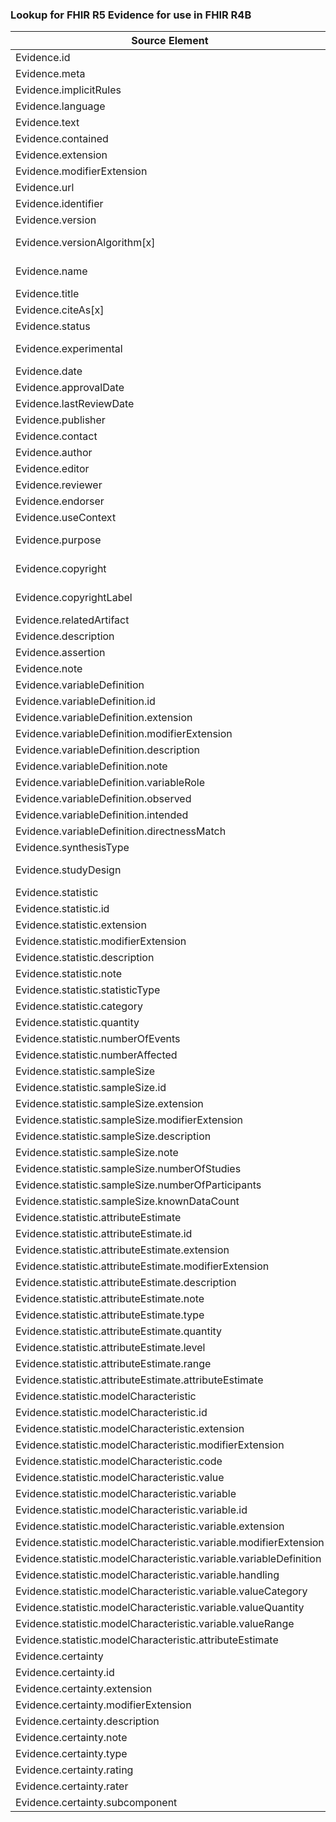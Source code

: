 ### Lookup for FHIR R5 Evidence for use in FHIR R4B

| Source Element | Usage | Target |
| -------------- | ----- | ------ |
| Evidence.id | UseElementRenamed | Evidence.id |
| Evidence.meta | UseElementRenamed | Evidence.meta |
| Evidence.implicitRules | UseElementRenamed | Evidence.implicitRules |
| Evidence.language | UseElementRenamed | Evidence.language |
| Evidence.text | UseElementRenamed | Evidence.text |
| Evidence.contained | UseElementRenamed | Evidence.contained |
| Evidence.extension | UseElementRenamed | Evidence.extension |
| Evidence.modifierExtension | UseElementRenamed | Evidence.modifierExtension |
| Evidence.url | UseElementRenamed | Evidence.url |
| Evidence.identifier | UseElementRenamed | Evidence.identifier |
| Evidence.version | UseElementRenamed | Evidence.version |
| Evidence.versionAlgorithm[x] | UseExtension | http://hl7.org/fhir/5.0/StructureDefinition/extension-Evidence.versionAlgorithm |
| Evidence.name | UseExtension | http://hl7.org/fhir/5.0/StructureDefinition/extension-Evidence.name |
| Evidence.title | UseElementRenamed | Evidence.title |
| Evidence.citeAs[x] | UseElementRenamed | Evidence.citeAs[x] |
| Evidence.status | UseElementRenamed | Evidence.status |
| Evidence.experimental | UseExtension | http://hl7.org/fhir/5.0/StructureDefinition/extension-Evidence.experimental |
| Evidence.date | UseElementRenamed | Evidence.date |
| Evidence.approvalDate | UseElementRenamed | Evidence.approvalDate |
| Evidence.lastReviewDate | UseElementRenamed | Evidence.lastReviewDate |
| Evidence.publisher | UseElementRenamed | Evidence.publisher |
| Evidence.contact | UseElementRenamed | Evidence.contact |
| Evidence.author | UseElementRenamed | Evidence.author |
| Evidence.editor | UseElementRenamed | Evidence.editor |
| Evidence.reviewer | UseElementRenamed | Evidence.reviewer |
| Evidence.endorser | UseElementRenamed | Evidence.endorser |
| Evidence.useContext | UseElementRenamed | Evidence.useContext |
| Evidence.purpose | UseExtension | http://hl7.org/fhir/5.0/StructureDefinition/extension-Evidence.purpose |
| Evidence.copyright | UseExtension | http://hl7.org/fhir/5.0/StructureDefinition/extension-Evidence.copyright |
| Evidence.copyrightLabel | UseExtension | http://hl7.org/fhir/5.0/StructureDefinition/extension-Evidence.copyrightLabel |
| Evidence.relatedArtifact | UseElementRenamed | Evidence.relatedArtifact |
| Evidence.description | UseElementRenamed | Evidence.description |
| Evidence.assertion | UseElementRenamed | Evidence.assertion |
| Evidence.note | UseElementRenamed | Evidence.note |
| Evidence.variableDefinition | UseElementRenamed | Evidence.variableDefinition |
| Evidence.variableDefinition.id | UseElementRenamed | Evidence.variableDefinition.id |
| Evidence.variableDefinition.extension | UseElementRenamed | Evidence.variableDefinition.extension |
| Evidence.variableDefinition.modifierExtension | UseElementRenamed | Evidence.variableDefinition.modifierExtension |
| Evidence.variableDefinition.description | UseElementRenamed | Evidence.variableDefinition.description |
| Evidence.variableDefinition.note | UseElementRenamed | Evidence.variableDefinition.note |
| Evidence.variableDefinition.variableRole | UseElementRenamed | Evidence.variableDefinition.variableRole |
| Evidence.variableDefinition.observed | UseElementRenamed | Evidence.variableDefinition.observed |
| Evidence.variableDefinition.intended | UseElementRenamed | Evidence.variableDefinition.intended |
| Evidence.variableDefinition.directnessMatch | UseElementRenamed | Evidence.variableDefinition.directnessMatch |
| Evidence.synthesisType | UseElementRenamed | Evidence.synthesisType |
| Evidence.studyDesign | UseExtension | http://hl7.org/fhir/5.0/StructureDefinition/extension-Evidence.studyDesign |
| Evidence.statistic | UseElementRenamed | Evidence.statistic |
| Evidence.statistic.id | UseElementRenamed | Evidence.statistic.id |
| Evidence.statistic.extension | UseElementRenamed | Evidence.statistic.extension |
| Evidence.statistic.modifierExtension | UseElementRenamed | Evidence.statistic.modifierExtension |
| Evidence.statistic.description | UseElementRenamed | Evidence.statistic.description |
| Evidence.statistic.note | UseElementRenamed | Evidence.statistic.note |
| Evidence.statistic.statisticType | UseElementRenamed | Evidence.statistic.statisticType |
| Evidence.statistic.category | UseElementRenamed | Evidence.statistic.category |
| Evidence.statistic.quantity | UseElementRenamed | Evidence.statistic.quantity |
| Evidence.statistic.numberOfEvents | UseElementRenamed | Evidence.statistic.numberOfEvents |
| Evidence.statistic.numberAffected | UseElementRenamed | Evidence.statistic.numberAffected |
| Evidence.statistic.sampleSize | UseElementRenamed | Evidence.statistic.sampleSize |
| Evidence.statistic.sampleSize.id | UseElementRenamed | Evidence.statistic.sampleSize.id |
| Evidence.statistic.sampleSize.extension | UseElementRenamed | Evidence.statistic.sampleSize.extension |
| Evidence.statistic.sampleSize.modifierExtension | UseElementRenamed | Evidence.statistic.sampleSize.modifierExtension |
| Evidence.statistic.sampleSize.description | UseElementRenamed | Evidence.statistic.sampleSize.description |
| Evidence.statistic.sampleSize.note | UseElementRenamed | Evidence.statistic.sampleSize.note |
| Evidence.statistic.sampleSize.numberOfStudies | UseElementRenamed | Evidence.statistic.sampleSize.numberOfStudies |
| Evidence.statistic.sampleSize.numberOfParticipants | UseElementRenamed | Evidence.statistic.sampleSize.numberOfParticipants |
| Evidence.statistic.sampleSize.knownDataCount | UseElementRenamed | Evidence.statistic.sampleSize.knownDataCount |
| Evidence.statistic.attributeEstimate | UseElementRenamed | Evidence.statistic.attributeEstimate |
| Evidence.statistic.attributeEstimate.id | UseElementRenamed | Evidence.statistic.attributeEstimate.id |
| Evidence.statistic.attributeEstimate.extension | UseElementRenamed | Evidence.statistic.attributeEstimate.extension |
| Evidence.statistic.attributeEstimate.modifierExtension | UseElementRenamed | Evidence.statistic.attributeEstimate.modifierExtension |
| Evidence.statistic.attributeEstimate.description | UseElementRenamed | Evidence.statistic.attributeEstimate.description |
| Evidence.statistic.attributeEstimate.note | UseElementRenamed | Evidence.statistic.attributeEstimate.note |
| Evidence.statistic.attributeEstimate.type | UseElementRenamed | Evidence.statistic.attributeEstimate.type |
| Evidence.statistic.attributeEstimate.quantity | UseElementRenamed | Evidence.statistic.attributeEstimate.quantity |
| Evidence.statistic.attributeEstimate.level | UseElementRenamed | Evidence.statistic.attributeEstimate.level |
| Evidence.statistic.attributeEstimate.range | UseElementRenamed | Evidence.statistic.attributeEstimate.range |
| Evidence.statistic.attributeEstimate.attributeEstimate | UseElementRenamed | Evidence.statistic.attributeEstimate.attributeEstimate |
| Evidence.statistic.modelCharacteristic | UseElementRenamed | Evidence.statistic.modelCharacteristic |
| Evidence.statistic.modelCharacteristic.id | UseElementRenamed | Evidence.statistic.modelCharacteristic.id |
| Evidence.statistic.modelCharacteristic.extension | UseElementRenamed | Evidence.statistic.modelCharacteristic.extension |
| Evidence.statistic.modelCharacteristic.modifierExtension | UseElementRenamed | Evidence.statistic.modelCharacteristic.modifierExtension |
| Evidence.statistic.modelCharacteristic.code | UseElementRenamed | Evidence.statistic.modelCharacteristic.code |
| Evidence.statistic.modelCharacteristic.value | UseElementRenamed | Evidence.statistic.modelCharacteristic.value |
| Evidence.statistic.modelCharacteristic.variable | UseElementRenamed | Evidence.statistic.modelCharacteristic.variable |
| Evidence.statistic.modelCharacteristic.variable.id | UseElementRenamed | Evidence.statistic.modelCharacteristic.variable.id |
| Evidence.statistic.modelCharacteristic.variable.extension | UseElementRenamed | Evidence.statistic.modelCharacteristic.variable.extension |
| Evidence.statistic.modelCharacteristic.variable.modifierExtension | UseElementRenamed | Evidence.statistic.modelCharacteristic.variable.modifierExtension |
| Evidence.statistic.modelCharacteristic.variable.variableDefinition | UseElementRenamed | Evidence.statistic.modelCharacteristic.variable.variableDefinition |
| Evidence.statistic.modelCharacteristic.variable.handling | UseElementRenamed | Evidence.statistic.modelCharacteristic.variable.handling |
| Evidence.statistic.modelCharacteristic.variable.valueCategory | UseElementRenamed | Evidence.statistic.modelCharacteristic.variable.valueCategory |
| Evidence.statistic.modelCharacteristic.variable.valueQuantity | UseElementRenamed | Evidence.statistic.modelCharacteristic.variable.valueQuantity |
| Evidence.statistic.modelCharacteristic.variable.valueRange | UseElementRenamed | Evidence.statistic.modelCharacteristic.variable.valueRange |
| Evidence.statistic.modelCharacteristic.attributeEstimate | UseElementRenamed | Evidence.statistic.modelCharacteristic.attributeEstimate |
| Evidence.certainty | UseElementRenamed | Evidence.certainty |
| Evidence.certainty.id | UseElementRenamed | Evidence.certainty.id |
| Evidence.certainty.extension | UseElementRenamed | Evidence.certainty.extension |
| Evidence.certainty.modifierExtension | UseElementRenamed | Evidence.certainty.modifierExtension |
| Evidence.certainty.description | UseElementRenamed | Evidence.certainty.description |
| Evidence.certainty.note | UseElementRenamed | Evidence.certainty.note |
| Evidence.certainty.type | UseElementRenamed | Evidence.certainty.type |
| Evidence.certainty.rating | UseElementRenamed | Evidence.certainty.rating |
| Evidence.certainty.rater | UseElementRenamed | Evidence.certainty.rater |
| Evidence.certainty.subcomponent | UseElementRenamed | Evidence.certainty.subcomponent |
